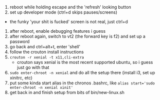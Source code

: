 1. reboot while holding escape and the 'refresh' looking button
1. set up developer mode (ctrl+d skips pauses/screens)
  - the funky 'your shit is fucked' screen is not real, just ctrl+d
1. after reboot, enable debugging features i guess
1. after reboot again, switch to vt2 (the forward key is f2) and set up a password
1. go back and ctrl+alt+t, enter 'shell'
1. follow the crouton install instructions
1. `crouton -r xenial -t x11,cli-extra`
   - crouton says xenial is the most recent supported ubuntu, so i guess just go with that
1. `sudo enter-chroot -n xenial` and do all the setup there (install i3, set up xinitrc, etc)
1. put some kinda start alias in the chronos .bashrc, like `alias start='sudo enter-chroot -n xenial xinit'`
1. get back in and finish setup from bits of bin/new-linux.sh
